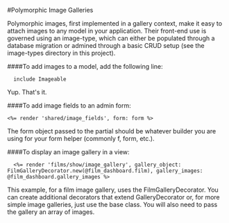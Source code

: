 #Polymorphic Image Galleries

Polymorphic images, first implemented in a gallery context, make it easy to attach images to any model in your application. Their front-end use is governed using an image-type, which can either be populated through a database migration or admined through a basic CRUD setup (see the image-types directory in this project).


####To add images to a model, add the following line:

```
  include Imageable
```
Yup. That's it.


####To add image fields to an admin form:

```
<%= render 'shared/image_fields', form: form %>
```
The form object passed to the partial should be whatever builder you are using for your form helper (commonly f, form, etc.).


####To display an image gallery in a view:

```
  <%= render 'films/show/image_gallery', gallery_object: FilmGalleryDecorator.new(@film_dashboard.film), gallery_images: @film_dashboard.gallery_images %>
```
This example, for a film image gallery, uses the FilmGalleryDecorator. You can create additional decorators that extend GalleryDecorator or, for more simple image galleries, just use the base class. You will also need to pass the gallery an array of images.